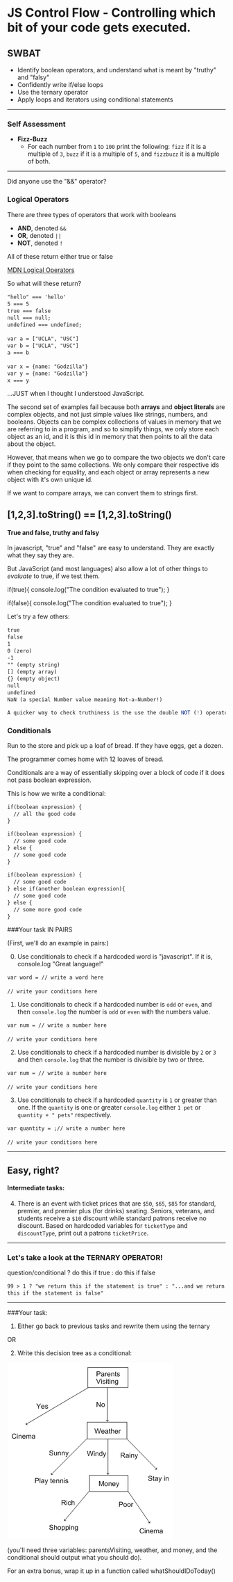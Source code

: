 # JS Control Flow - Controlling which bit of your code gets executed.

## SWBAT

- Identify boolean operators, and understand what is meant by "truthy" and "falsy"
- Confidently write if/else loops
- Use the ternary operator
- Apply loops and iterators using conditional statements

------

### Self Assessment

* **Fizz-Buzz**
  *  For each number from `1` to `100`  print the following: `fizz` if it is a multiple of `3`, `buzz` if it is a multiple of `5`, and `fizzbuzz` it is a multiple of both.
  
-----

Did anyone use the "&&" operator?

### Logical Operators

There are three types of operators that work with booleans

* **AND**, denoted `&&` 
* **OR**, denoted `||`
* **NOT**, denoted `!`

All of these return either true or false

[MDN Logical Operators](https://developer.mozilla.org/en-US/docs/Web/JavaScript/Reference/Operators/Logical_Operators)

So what will these return?
```
"hello" === 'hello'
5 === 5
true === false
null === null;
undefined === undefined;

var a = ["UCLA", "USC"] 
var b = ["UCLA", "USC"]
a === b

var x = {name: "Godzilla"}
var y = {name: "Godzilla"}
x === y
```

...JUST when I thought I understood JavaScript.

The second set of examples fail because both **arrays** and **object literals** are complex objects, and not just simple values like strings, numbers, and booleans. Objects can be complex collections of values in memory that we are referring to in a program, and so to simplify things, we only store each object as an id, and it is this id in memory that then points to all the data about the object.

However, that means when we go to compare the two objects we don't care if they point to the same collections. We only compare their respective ids when checking for equality, and each object or array represents a new object with it's own unique id.

If we want to compare arrays, we can convert them to strings first.

[1,2,3].toString() == [1,2,3].toString()
----

#### True and false, truthy and falsy

In javascript, "true" and "false" are easy to understand. They are exactly what they say they are.

But JavaScript (and most languages) also allow a lot of other things to *evaluate* to true, if we test them. 

if(true){
    console.log("The condition evaluated to true");
}

if(false){
    console.log("The condition evaluated to true");
}

Let's try a few others:
```
true
false
1
0 (zero)
-1
"" (empty string)
[] (empty array)
{} (empty object)
null
undefined
NaN (a special Number value meaning Not-a-Number!)
```

```javascript
A quicker way to check truthiness is the use the double NOT (!) operator
```

### Conditionals

Run to the store and pick up a loaf of bread. If they have eggs, get a dozen.

The programmer comes home with 12 loaves of bread.

Conditionals are a way of essentially skipping over a block of code if it does not pass boolean expression.

This is how we write a conditional:

```
if(boolean expression) { 
  // all the good code 
}
```

```
if(boolean expression) { 
  // some good code 
} else {
  // some good code
}
```

```
if(boolean expression) { 
  // some good code 
} else if(another boolean expression){
  // some good code
} else {
  // some more good code
}
```

###Your task IN PAIRS

(First, we'll do an example in pairs:)

0. Use conditionals to check if a hardcoded word is "javascript". If it is, console.log "Great language!"

  ```
  var word = // write a word here
  
  // write your conditions here
  
  ```

1. Use conditionals to check if a hardcoded number is `odd` or `even`, and then 
`console.log` the number is `odd` or `even` with the numbers value.

  ```
  var num = // write a number here
  
  // write your conditions here
  
  ```

2. Use conditionals to check if a hardcoded number is divisible by `2` or  `3` 
and then `console.log` that the number is divisible by two or three.

  ```
  var num = // write a number here
  
  // write your conditions here
  
  ```

3. Use conditionals to check if a hardcoded `quantity` is `1` or greater than 
one. If the `quantity`  is one or greater `console.log` either `1 pet` or 
`quantity + " pets"` respectively.

  ```
  var quantity = ;// write a number here
  
  // write your conditions here
  
  ```

----
Easy, right?
----

#### Intermediate tasks:

4. There is an event with ticket prices that are `$50`, `$65`, `$85` for 
standard, premier, and premier plus (for drinks) seating. Seniors, veterans, 
and students receive a `$10` discount while standard patrons receive no 
discount. Based on hardcoded variables for `ticketType` and `discountType`, 
print out a patrons `ticketPrice`.

----
### Let's take a look at the TERNARY OPERATOR!

question/conditional ? do this if true : do this if false

```
99 > 1 ? "we return this if the statement is true" : "...and we return this if the statement is false"
```
----

###Your task:

1) Either go back to previous tasks and rewrite them using the ternary

OR

2) Write this decision tree as a conditional:

<img src="decision_tree.gif">

(you'll need three variables: parentsVisiting, weather, and money, and the conditional should output what you should do).

For an extra bonus, wrap it up in a function called whatShouldIDoToday()


